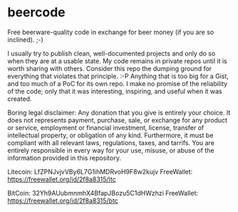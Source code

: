 # beercode
Free beerware-quality code in exchange for beer money (if you are so inclined). ;-) 

I usually try to publish clean, well-documented projects and only do so when they are at a usable state. My code remains in private repos until it is worth sharing with others. Consider this repo the dumping ground for everything that violates that principle. :-P Anything that is too big for a Gist, and too much of a PoC for its own repo. I make no promise of the reliability of the code; only that it was interesting, inspiring, and useful when it was created.

Boring legal disclaimer:
Any donation that you give is entirely your choice. It does not represents payment, purchase, sale, or exchange for any product or service, employment or financial investment, license, transfer of intellectual property, or obligation of any kind. Furthermore, it must be compliant with all relevant laws, regulations, taxes, and tarrifs. You are entirely responsible in every way for your use, misuse, or abuse of the information provided in this repository.

Litecoin: LfZPNJvjvVBy6L7G1ihMDRvoH9F8w2kujv
FreeWallet: https://freewallet.org/id/2f8a8315/ltc

BitCoin: 32Yh9AUubmnmhX4BfapJBozu5C1dHWzhzi
FreeWallet: https://freewallet.org/id/2f8a8315/btc
